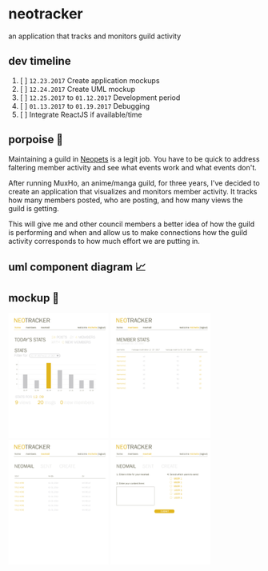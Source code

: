 # neotracker
an application that tracks and monitors guild activity

## dev timeline
1. [ ] `12.23.2017` Create application mockups
2. [ ] `12.24.2017` Create UML mockup
3. [ ] `12.25.2017` to `01.12.2017` Development period
4. [ ] `01.13.2017` to `01.19.2017` Debugging
5. [ ] Integrate ReactJS if available/time

## porpoise 🐬 
Maintaining a guild in [Neopets](http://www.neopets.com) is a legit job. You have to be quick to address faltering member activity and see what events work and what events don't.

After running MuxHo, an anime/manga guild, for three years, I've decided to create an application that visualizes and monitors member activity. It tracks how many members posted, who are posting, and how many views the guild is getting.

This will give me and other council members a better idea of how the guild is performing and when and allow us to make connections how the guild activity corresponds to how much effort we are putting in.

## uml component diagram 📈

## mockup 🎨
<img src="public/img/mockup/homepage.png" width="200px"> <img src="public/img/mockup/memberspage.png" width="200px"> <img src="public/img/mockup/neomailpage.png" width="200px"> <img src="public/img/mockup/createneomailpage.png" width="200px">
